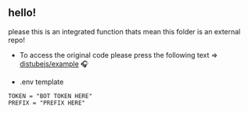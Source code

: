 ## hello!

please this is an integrated function thats mean this folder is an external repo!

* To access the original code please press the following text => [distubejs/example](https://github.com/distubejs/example) 🎧

* .env template

```
TOKEN = "BOT TOKEN HERE"
PREFIX = "PREFIX HERE"
```
